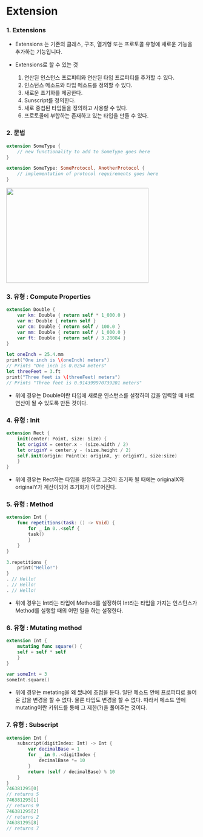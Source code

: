 # Extension

### 1. Extensions

- Extensions 는 기존의 클래스, 구조, 열거형 또는 프로토콜 유형에 새로운 기능을 추가하는 기능입니다.

- Extensions로 할 수 있는 것

  1. 연산된 인스턴스 프로퍼티와 연산된 타입 프로퍼티를 추가할 수 있다.
  2. 인스턴스 메소드와 타입 메소드를 정의할 수 있다.
  3. 새로운 초기화를 제공한다.
  4. Sunscript를 정의한다.
  5. 새로 중첩된 타입들을 정의하고 사용할 수 있다.
  6. 프로토콜에 부합하는 존재하고 있는 타입을 만들 수 있다.

  

### 2. 문법

```swift
extension SomeType {
	// new functionality to add to SomeType goes here
}

extension SomeType: SomeProtocol, AnotherProtocol {
	// implementation of protocol requirements goes here
}
```





<img src="https://simajune.github.io/img/posting/Notification1.png" width="375px" height="250px"/>





### 3. 유형 : Compute Properties

```swift
extension Double {
	var km: Double { return self * 1_000.0 }
	var m: Double { return self }
	var cm: Double { return self / 100.0 }
	var mm: Double { return self / 1_000.0 }
	var ft: Double { return self / 3.28084 }
}

let oneInch = 25.4.mm
print("One inch is \(oneInch) meters")
// Prints "One inch is 0.0254 meters"
let threeFeet = 3.ft
print("Three feet is \(threeFeet) meters")
// Prints "Three feet is 0.914399970739201 meters"
```

- 위에 경우는 Double이란 타입에 새로운 인스턴스를 설정하여 값을 입력할 때 바로 연산이 될 수 있도록 만든 것이다. 



### 4. 유형 :  Init

```swift
extension Rect {
	init(center: Point, size: Size) {
	let originX = center.x - (size.width / 2)
	let originY = center.y - (size.height / 2)
	self.init(origin: Point(x: originX, y: originY), size:size)
	}
}
```

- 위에 경우는 Rect하는 타입을 설정하고 그것이 초기화 될 때에는 originalX와 originalY가 계산이되어 초기화가 이루어진다.



### 5. 유형 : Method

```swift
extension Int {
	func repetitions(task: () -> Void) {
		for _ in 0..<self {
		task()
		}
	}
}

3.repetitions {
	print("Hello!")
}
. // Hello!
. // Hello!
. // Hello!
```

- 위에 경우는 Int라는 타입에 Method를 설정하여 Int라는 타입을 가지는 인스턴스가 Method를 실행할 때의 어떤 일을 하는 설정한다.



### 6. 유형 : Mutating method

```swift
extension Int {
	mutating func square() {
	self = self * self
	}
}

var someInt = 3
someInt.square()
```

- 위에 경우는 metating을 왜 썼냐에 초점을 둔다. 일단 메소드 안에 프로퍼티로 들어온 값을 변경을 할 수 없다. 물론 타입도 변경을 할 수 없다. 따라서 메소드 앞에 mutating이란 키워드를 통해 그 제한(?)을 풀어주는 것이다.



### 7. 유형 : Subscript

```swift
extension Int {
	subscript(digitIndex: Int) -> Int {
		var decimalBase = 1
		for _ in 0..<digitIndex {
			decimalBase *= 10
		}
		return (self / decimalBase) % 10
	}
}
746381295[0]
// returns 5
746381295[1]
// returns 9
746381295[2]
// returns 2
746381295[8]
// returns 7
```

